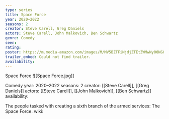 ```yaml
---
type: series
title: Space Force
year: 2020–2022
seasons: 2
creator: Steve Carell, Greg Daniels
actors: Steve Carell, John Malkovich, Ben Schwartz
genre: Comedy
seen:
rating: 
poster: https://m.media-amazon.com/images/M/MV5BZTFiNjdjZTEtZWMwNy00NGQ5LWE4ZWQtZjI2YTI3MzMwMGIyXkEyXkFqcGdeQXVyNTA3MTU2MjE@._V1_SX300.jpg
trailer_embed: Could not find trailer.
availability:
---
```

Space Force
![[Space Force.jpg]]

Comedy
year: 2020–2022
seasons: 2
creator: [[Steve Carell]], [[Greg Daniels]]
actors: [[Steve Carell]], [[John Malkovich]], [[Ben Schwartz]]
availability:

The people tasked with creating a sixth branch of the armed services: The Space Force.
wiki: 


